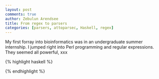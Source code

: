 ```yaml
---
layout: post
comments: true
author: Zebulun Arendsee
title: From regex to parsers
categories: [parsers, attoparsec, Haskell, regex]
---
```


My first forray into bioinformatics was in an undergraduate summer internship.
I jumped right into Perl programming and regular expressions. They seemed all
powerful, xxx

{% highlight haskell %}

{% endhighlight %}
